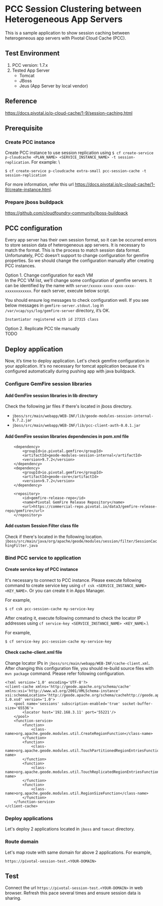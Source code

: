 # PCC Session Clustering between Heterogeneous App Servers
This is a sample application to show session caching between heterogeneous app servers with Pivotal Cloud Cache (PCC).

## Test Environment
1. PCC version: 1.7.x
2. Tested App Server
   - Tomcat
   - JBoss
   - Jeus (App Server by local vendor)

## Reference
https://docs.pivotal.io/p-cloud-cache/1-9/session-caching.html

## Prerequisite
### Create PCC instance
Create PCC instance to use session replication using `$ cf create-service p-cloudcache <PLAN_NAME> <SERVICE_INSTANCE_NAME> -t session-replication`.
For example: \
```
$ cf create-service p-cloudcache extra-small pcc-session-cache -t session-replication
```
For more information, refer this url https://docs.pivotal.io/p-cloud-cache/1-9/create-instance.html.

### Prepare jboss buildpack
https://github.com/cloudfoundry-community/jboss-buildpack

## PCC configuration
Every app server has their own session format, so it can be occurred errors to store session data of heterogeneous app servers. It is necessary to match the format. This is the process to match session data format.
Unfortunately, PCC doesn’t support to change configuration for gemfire properties. So we should change the configuration manually after creating PCC instances.

Option 1. Change configuration for each VM \
In the PCC VM list, we’ll change some configuration of gemfire servers. It can be identified by the name with `server/xxxxx-xxxx-xxxx-xxxx-xxxxxxxxxxxx`.
For each server, execute below script.

You should ensure log messages to check configuration well. If you see below messages in `gemfire-server.stdout.log` in `/var/vcap/sys/log/gemfire-server` directory, it’s OK.
```
Instantiator registered with id 27315 class
```

Option 2. Replicate PCC tile manually \
TODO

## Deploy application
Now, it’s time to deploy application. Let's check gemfire configuration in your application.
It's no necessary for tomcat application because it's configured automatically during pushing app with java buildpack.

### Configure GemFire session libraries
#### Add GemFire session libraries in lib directory
Check the following jar files if there's located in jboss directory.
- `jboss/src/main/webapp/WEB-INF/lib/geode-modules-session-internal-9.7.2.jar`
- `jboss/src/main/webapp/WEB-INF/lib/pcc-client-auth-0.0.1.jar`

#### Add GemFire session libraries dependencies in pom.xml file
```
    <dependency>
        <groupId>io.pivotal.gemfire</groupId>
        <artifactId>geode-modules-session-internal</artifactId>
        <version>9.7.2</version>
    </dependency>
    <dependency>
        <groupId>io.pivotal.gemfire</groupId>
        <artifactId>geode-core</artifactId>
        <version>9.7.2</version>
    </dependency>

    <repository>
        <id>gemfire-release-repo</id>
        <name>Pivotal GemFire Release Repository</name>
        <url>https://commercial-repo.pivotal.io/data3/gemfire-release-repo/gemfire</url>
    </repository>
```

#### Add custom Session Filter class file
Check if there's located in the following location.
`jboss/src/main/java/org/apache/geode/modules/session/filter/SessionCachingFilter.java`

### Bind PCC service to application

#### Create service key of PCC instance
It's necessary to connect to PCC instance. Please execute following command to create service key using `cf csk <SERVICE_INSTANCE_NAME> <KEY_NAME>`. Or you can create it in Apps Manager.

For example,
```
$ cf csk pcc-session-cache my-service-key
```

After creating it, execute following command to check the locator IP addresses using `cf service-key <SERVICE_INSTANCE_NAME> <KEY_NAME>`.\

For example,
```
$ cf service-key pcc-session-cache my-service-key
```

#### Check cache-client.xml file
Change locator IPs in `jboss/src/main/webapp/WEB-INF/cache-client.xml`. After changing this configuration file, you should re-build source files with `mvn package` command.
Please refer following configuration.
```
<?xml version='1.0' encoding='UTF-8'?>
<client-cache xmlns='http://geode.apache.org/schema/cache' xmlns:xsi='http://www.w3.org/2001/XMLSchema-instance' xsi:schemaLocation='http://geode.apache.org/schema/cachehttp://geode.apache.org/schema/cache/cache-1.0.xsd' version='1.0'>
    <pool name='sessions' subscription-enabled='true' socket-buffer-size='65536'>
        <locator host='192.168.3.11' port='55221'/>
    </pool>
    <function-service>
        <function>
            <class-name>org.apache.geode.modules.util.CreateRegionFunction</class-name>
        </function>
        <function>
            <class-name>org.apache.geode.modules.util.TouchPartitionedRegionEntriesFunction</class-name>
        </function>
        <function>
            <class-name>org.apache.geode.modules.util.TouchReplicatedRegionEntriesFunction</class-name>
        </function>
        <function>
            <class-name>org.apache.geode.modules.util.RegionSizeFunction</class-name>
        </function>
    </function-service>
</client-cache>
```

### Deploy applications
Let's deploy  2 applications located in `jboss` and `tomcat` directory.

### Route domain
Let's map route with same domain for above 2 applications. For example, 
```
https://pivotal-session-test.<YOUR-DOMAIN>
```

## Test
Connect the url `https://pivotal-session-test.<YOUR-DOMAIN>` in web browser. Refresh this pace several times and ensure session data is sharing.

